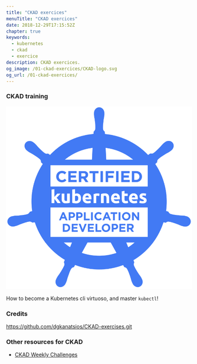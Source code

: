 ```yaml
---
title: "CKAD exercices"
menuTitle: "CKAD exercices"
date: 2018-12-29T17:15:52Z
chapter: true
keywords:
  - kubernetes
  - ckad
  - exercice
description: CKAD exercices.
og_image: /01-ckad-exercices/CKAD-logo.svg
og_url: /01-ckad-exercices/
---
```


### CKAD training

![CKAD logo](CKAD-logo.svg)

How to become a Kubernetes cli virtuoso, and master `kubectl`!

### Credits

https://github.com/dgkanatsios/CKAD-exercises.git

### Other resources for CKAD

- [CKAD Weekly Challenges](https://codeburst.io/kubernetes-ckad-weekly-challenges-overview-and-tips-7282b36a2681)

